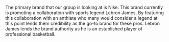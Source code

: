The primary brand that our group is looking at is Nike. This brand currently is promoting a collaboration with sports legend Lebron James. By featuring this collaboration with an anthlete who many would consider a legend at this point lends them credibility as the go-to brand for these pros. Lebron James lends the brand authority as he is an established player of professional basketball. 

